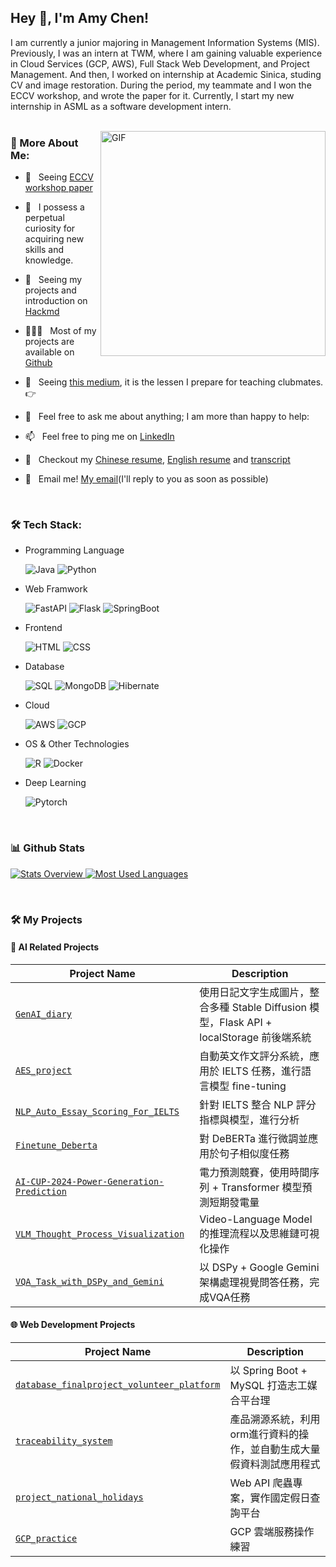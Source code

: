 ## Hey 👋, I'm Amy Chen!

I am currently a junior majoring in Management Information Systems (MIS). Previously, I was an intern at TWM, where I am gaining valuable experience in Cloud Services (GCP, AWS), Full Stack Web Development, and Project Management. And then, I worked on internship at Academic Sinica, studing CV and image restoration. During the period, my teammate and I won the ECCV workshop, and wrote the paper for it. Currently, I start my new internship in ASML as a software development intern.
<br/>
<br/>

<img align="right" alt="GIF" src="https://raw.githubusercontent.com/rahul-jha98/rahul-jha98/main/techstack.gif" width="360px"/>
  
### 🧐 More About Me:

- 🔭 &nbsp; Seeing [ECCV workshop paper](https://drive.google.com/file/d/1_g__iBexRDSc9m-2DqDAfBLVtIxhl1MV/view?usp=drive_link)
- 🤝 &nbsp; I possess a perpetual curiosity for acquiring new skills and knowledge.
- 🌱 &nbsp; Seeing my projects and introduction on [Hackmd](https://hackmd.io/@PK-DB_l7T3Sx9aEZc_wIYA/Hk8jg6LBp)
- 👨🏻‍💻 &nbsp; Most of my projects are available on [Github](https://github.com/joting0518)
- 🎨 &nbsp; Seeing [this medium](https://hackmd.io/-UwaFbpRTy2cyWDsx9Srmg), it is the lessen I prepare for teaching clubmates. 👉
- 💬 &nbsp; Feel free to ask me about anything; I am more than happy to help: 
- 📫 &nbsp; Feel free to ping me on [LinkedIn](https://www.linkedin.com/in/jo-ting-chen-8a1808267/)

- 📝 &nbsp; Checkout my [Chinese resume](https://drive.google.com/file/d/1jfF6sNqwMitxsZJ9uERhYk_ANITJMFoY/view?usp=drive_link), [English resume](https://drive.google.com/file/d/1o4wlfPLF8JonJgRqyYDYVzPAZvW4gnlK/view?usp=drive_link) and [transcript](https://drive.google.com/file/d/1tna-GOyjoKYzGd56m0arCdf3LXIiLRX_/view?usp=sharing)
- 📧 &nbsp; Email me! [My email](111306011@g.nccu.edu.tw)(I'll reply to you as soon as possible)
<br>

### 🛠️ Tech Stack:
-  Programming Language
  
    ![Java](https://img.shields.io/badge/-Java-05122A?style=flat&logo=java)&nbsp;![Python](https://img.shields.io/badge/-Python-05122A?style=flat&logo=python)&nbsp;

-  Web Framwork

   ![FastAPI](https://img.shields.io/badge/-FastAPI-05122A?style=flat&logo=fastapi) ![Flask](https://img.shields.io/badge/-Flask-05122A?style=flat&logo=Flask) ![SpringBoot](https://img.shields.io/badge/-SpringBoot-05122A?style=flat&logo=SpringBoot)

 *  Frontend
 
    ![HTML](https://img.shields.io/badge/-HTML-000?&logo=html5)&nbsp;![CSS](https://img.shields.io/badge/-CSS-000?&logo=css3)&nbsp;

-  Database

   ![SQL](https://img.shields.io/badge/-SQL-000?&logo=MySQL) ![MongoDB](https://img.shields.io/badge/-MongoDB-000?&logo=MongoDB) ![Hibernate](https://img.shields.io/badge/-Hibernate-000?&logo=hibernate)

- Cloud

  ![AWS](https://img.shields.io/badge/-AWS-000?&logo=Amazon-AWS&logoColor=F90) ![GCP](https://img.shields.io/badge/-GCP-000?&logo=Google) 

- OS & Other Technologies

  ![R](https://img.shields.io/badge/-R-000?&logo=R&logoColor=75AADB) ![Docker](https://img.shields.io/badge/-Docker-000?&logo=Docker&logoColor=2496ED)

- Deep Learning

  ![Pytorch](https://img.shields.io/badge/-Pytorch-05122A?style=flat&logo=pytorch)
<br>


### 📊 Github Stats
<a href='https://github.com/rahul-jha98/github-stats-transparent'>
  
![Stats Overview]()
![Most Used Languages]()

</a>

<br>

### 🛠️ My Projects
#### 🧠 AI Related Projects

| Project Name                                                                                                       | Description                                                        |
| ------------------------------------------------------------------------------------------------------------------ | ------------------------------------------------------------------ |
| [`GenAI_diary`](https://github.com/joting0518/GenAI_diary)                                                         | 使用日記文字生成圖片，整合多種 Stable Diffusion 模型，Flask API + localStorage 前後端系統 |
| [`AES_project`](https://github.com/joting0518/AES_project)                                                         | 自動英文作文評分系統，應用於 IELTS 任務，進行語言模型 fine-tuning               |
| [`NLP_Auto_Essay_Scoring_For_IELTS`](https://github.com/joting0518/NLP_Auto_Essay_Scoring_For_IELTS)               | 針對 IELTS 整合 NLP 評分指標與模型，進行分析                             |
| [`Finetune_Deberta`](https://github.com/joting0518/Finetune_Deberta)                                               | 對 DeBERTa 進行微調並應用於句子相似度任務                         |
| [`AI-CUP-2024-Power-Generation-Prediction`](https://github.com/joting0518/AI-CUP-2024-Power-Generation-Prediction) | 電力預測競賽，使用時間序列 + Transformer 模型預測短期發電量                              |
| [`VLM_Thought_Process_Visualization`](https://github.com/joting0518/VLM_Thought_Process_Visualization)             | Video-Language Model 的推理流程以及思維鏈可視化操作                             |
| [`VQA_Task_with_DSPy_and_Gemini`](https://github.com/joting0518/VQA_Task_with_DSPy_and_Gemini)                     | 以 DSPy + Google Gemini 架構處理視覺問答任務，完成VQA任務                        |

#### 🌐 Web Development Projects

| Project Name                                                                                                         | Description                                   |
| -------------------------------------------------------------------------------------------------------------------- | --------------------------------------------- |
| [`database_finalproject_volunteer_platform`](https://github.com/joting0518/database_finalproject_volunteer_platform) | 以 Spring Boot + MySQL 打造志工媒合平台理   |
| [`traceability_system`](https://github.com/joting0518/traceability_system)                                           | 產品溯源系統，利用orm進行資料的操作，並自動生成大量假資料測試應用程式                     |
| [`project_national_holidays`](https://github.com/joting0518/project_national_holidays)                               | Web API 爬蟲專案，實作國定假日查詢平台                 |
| [`GCP_practice`](https://github.com/joting0518/GCP_practice)                                                         | GCP 雲端服務操作練習 |

